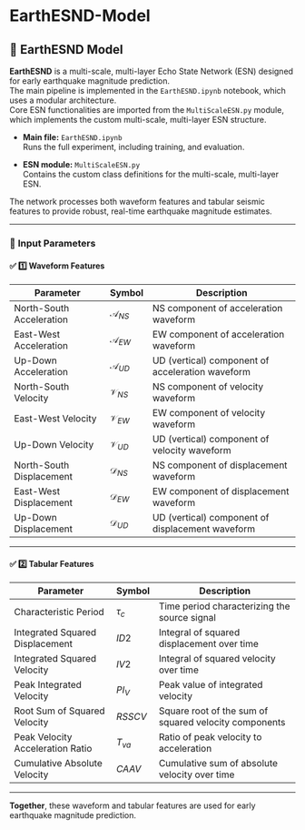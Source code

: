 # EarthESND-Model

## 🧩 EarthESND Model

**EarthESND** is a multi-scale, multi-layer Echo State Network (ESN) designed for early earthquake magnitude prediction.  
The main pipeline is implemented in the `EarthESND.ipynb` notebook, which uses a modular architecture.  
Core ESN functionalities are imported from the `MultiScaleESN.py` module, which implements the custom multi-scale, multi-layer ESN structure.

- **Main file:** `EarthESND.ipynb`  
  Runs the full experiment, including training, and evaluation.

- **ESN module:** `MultiScaleESN.py`  
  Contains the custom class definitions for the multi-scale, multi-layer ESN.

The network processes both waveform features and tabular seismic features to provide robust, real-time earthquake magnitude estimates.

---

### 📌 **Input Parameters**

#### ✅ **1️⃣ Waveform Features**

| Parameter | Symbol | Description |
|-------------------------------|------------------------|------------------------------------------|
| North-South Acceleration      | $\mathcal{A}_{NS}$     | NS component of acceleration waveform |
| East-West Acceleration        | $\mathcal{A}_{EW}$     | EW component of acceleration waveform |
| Up-Down Acceleration          | $\mathcal{A}_{UD}$     | UD (vertical) component of acceleration waveform |
| North-South Velocity          | $\mathcal{V}_{NS}$     | NS component of velocity waveform |
| East-West Velocity            | $\mathcal{V}_{EW}$     | EW component of velocity waveform |
| Up-Down Velocity              | $\mathcal{V}_{UD}$     | UD (vertical) component of velocity waveform |
| North-South Displacement      | $\mathcal{D}_{NS}$     | NS component of displacement waveform |
| East-West Displacement        | $\mathcal{D}_{EW}$     | EW component of displacement waveform |
| Up-Down Displacement          | $\mathcal{D}_{UD}$     | UD (vertical) component of displacement waveform |

---

#### ✅ **2️⃣ Tabular Features**

| Parameter | Symbol | Description |
|--------------------------------------------|----------------|----------------------------------------------------------|
| Characteristic Period                      | $\tau_c$       | Time period characterizing the source signal |
| Integrated Squared Displacement            | $ID2$          | Integral of squared displacement over time |
| Integrated Squared Velocity                | $IV2$          | Integral of squared velocity over time |
| Peak Integrated Velocity                   | $PI_V$         | Peak value of integrated velocity |
| Root Sum of Squared Velocity               | $RSSCV$        | Square root of the sum of squared velocity components |
| Peak Velocity Acceleration Ratio           | $T_{va}$       | Ratio of peak velocity to acceleration |
| Cumulative Absolute Velocity               | $CAAV$         | Cumulative sum of absolute velocity over time |

---

**Together**, these waveform and tabular features are used for early earthquake magnitude prediction.
